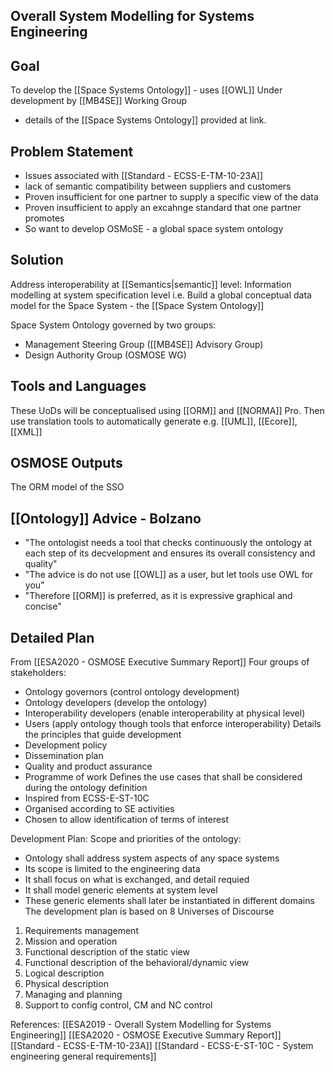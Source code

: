 ## Overall System Modelling for Systems Engineering

## Goal
To develop the [[Space Systems Ontology]] - uses [[OWL]]
Under development by [[MB4SE]] Working Group
 - details of the [[Space Systems Ontology]] provided at link.

## Problem Statement
 - Issues associated with [[Standard - ECSS-E-TM-10-23A]]
 - lack of semantic compatibility between suppliers and customers
 - Proven insufficient for one partner to supply a specific view of the data
 - Proven insufficient to apply an excahnge standard that one partner promotes
 - So want to develop OSMoSE - a global space system ontology

## Solution
Address interoperability at [[Semantics|semantic]] level:
Information modelling at system specification level
i.e. Build a global conceptual data model for the Space System - the [[Space System Ontology]]

Space System Ontology governed by two groups:
 - Management Steering Group ([[MB4SE]] Advisory Group)
 - Design Authority Group (OSMOSE WG)

## Tools and Languages
These UoDs will be conceptualised using [[ORM]] and [[NORMA]] Pro.
Then use translation tools to automatically generate e.g. [[UML]], [[Ecore]], [[XML]]

## OSMOSE Outputs
The ORM model of the SSO

		
## [[Ontology]] Advice - Bolzano
 - "The ontologist needs a tool that checks continuously the ontology at each step of its decvelopment and ensures its overall consistency and quality"
 - "The advice is do not use [[OWL]] as a user, but let tools use OWL for you"
 - "Therefore [[ORM]] is preferred, as it is expressive graphical and concise"	
		

## Detailed Plan
From [[ESA2020 - OSMOSE Executive Summary Report]]
Four groups of stakeholders:
 - Ontology governors (control ontology development)
 - Ontology developers (develop the ontology)
 - Interoperability developers (enable interoperability at physical level)
 - Users (apply ontology though tools that enforce interoperability)
Details the principles that guide development
 - Development policy
 - Dissemination plan
 - Quality and product assurance
 - Programme of work
Defines the use cases that shall be considered during the ontology definition
- Inspired from ECSS-E-ST-10C
- Organised according to SE activities
- Chosen to allow identification of terms of interest

Development Plan:
Scope and priorities of the ontology:
 - Ontology shall address system aspects of any space systems
 - Its scope is limited to the engineering data
 - It shall focus on what is exchanged, and detail requied
 - It shall model generic elements at system level
 - These generic elements shall later be instantiated in different domains
The development plan is based on 8 Universes of Discourse
1. Requirements management
2. Mission and operation
3. Functional description of the static view
4. Functional description of the behavioral/dynamic view
5. Logical description
6. Physical description
7. Managing and planning
8. Support to config control, CM and NC control


References:
[[ESA2019 - Overall System Modelling for Systems Engineering]]
[[ESA2020 - OSMOSE Executive Summary Report]]
[[Standard - ECSS-E-TM-10-23A]]
[[Standard - ECSS-E-ST-10C - System engineering general requirements]]
